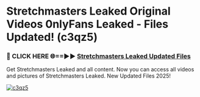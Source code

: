 # Stretchmasters Leaked Original Videos 0nlyFans Leaked - Files Updated! (c3qz5)

<h3>🔴 CLICK HERE 🌐==►► <a href="https://tinyurl.com/2m67pmp6" rel="nofollow">Stretchmasters Leaked Updated Files</a></h3>

Get Stretchmasters Leaked and all content. Now you can access all videos and pictures of Stretchmasters Leaked. New Updated Files 2025!

[![c3qz5](https://i.imgur.com/H4QAA4z.gif)](https://tinyurl.com/2m67pmp6)